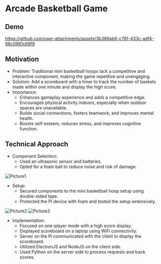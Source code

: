 # Arcade Basketball Game

## Demo

https://github.com/user-attachments/assets/3b386ab6-c761-433c-adf4-98c0981c69f9

## Motivation
- Problem: Traditional mini basketball hoops lack a competitive and interactive component, making the game repetitive and unengaging.
- Solution: Add a scoreboard with a timer to track the number of baskets made within one minute and display the high score.
- Importance:
    - Enhances gameplay experience and adds a competitive edge.
    - Encourages physical activity indoors, especially when outdoor spaces are unavailable.
    - Builds social connections, fosters teamwork, and improves mental health.
    - Boosts self-esteem, reduces stress, and improves cognitive function.


## Technical Approach
- Component Selection:
    - Used an ultrasonic sensor and batteries.
    - Opted for a foam ball to reduce noise and risk of damage.

![Picture1](https://github.com/user-attachments/assets/16253a76-f4f2-44ad-b554-7df5c61e9085)

- Setup:
    - Secured components to the mini basketball hoop setup using double-sided tape.
    - Protected the Pi device with foam and tested the setup extensively.

![Picture2](https://github.com/user-attachments/assets/62f3ac7d-b5ab-485f-b7a3-0c2737e45e38)
![Picture3](https://github.com/user-attachments/assets/a2e9b2d1-8974-40ca-be3d-dd2075be2f9b)

- Implementation:
    - Focused on one-player mode with a high score display.
    - Displayed scoreboard on a laptop using WiFi connectivity.
    - Server on the Pi communicated with the client to display the scoreboard.
    - Utilized ElectronJS and NodeJS on the client side.
    - Used Python on the server side to process requests and track scores.
